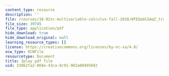 ```yaml
---
content_type: resource
description: ''
file: /courses/18-02sc-multivariable-calculus-fall-2010/WfEQabCGAqI_transcript.pdf
file_size: 39745
file_type: application/pdf
hide_download: true
hide_download_original: null
learning_resource_types: []
license: https://creativecommons.org/licenses/by-nc-sa/4.0/
ocw_type: OCWFile
resourcetype: Document
title: 3play pdf file
uid: 33062fa2-869e-43ca-8c91-982a00495682
---
```

